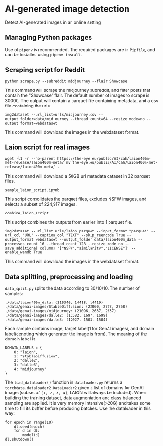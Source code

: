 # AI-generated image detection
Detect AI-generated images in an online setting

## Managing Python packages

Use of `pipenv` is recommended. The required packages are in `Pipfile`, and can be installed using `pipenv install`.

## Scraping script for Reddit

`python scrape.py --subreddit midjourney --flair Showcase`

This command will scrape the midjourney subreddit, and filter posts that contain the "Showcase" flair. The default number of images to scrape is 30000. The output will contain a parquet file containing metadata, and a csv file containing the urls.

`img2dataset --url_list=urls/midjourney.csv --output_folder=data/midjourney --thread_count=64 --resize_mode=no --output_format=webdataset`

This command will download the images in the webdataset format.


## Laion script for real images

`wget -l1 -r --no-parent https://the-eye.eu/public/AI/cah/laion400m-met-release/laion400m-meta/
mv the-eye.eu/public/AI/cah/laion400m-met-release/laion400m-meta/ .`

This command will download a 50GB url metadata dataset in 32 parquet files.

`sample_laion_script.ipynb`

This script consolidates the parquet files, excludes NSFW images, and selects a subset of 224,917 images.

`combine_laion_script`

This script combines the outputs from earlier into 1 parquet file.

`img2dataset --url_list urls/laion.parquet --input_format "parquet" --url_col "URL" --caption_col "TEXT" --skip_reencode True --output_format webdataset --output_folder data/laion400m_data --processes_count 16 --thread_count 128 --resize_mode no --save_additional_columns '["NSFW","similarity","LICENSE"]' --enable_wandb True`

This command will download the images in the webdataset format.


## Data splitting, preprocessing and loading

`data_split.py` splits the data according to 80/10/10. The number of samples:

```
./data/laion400m_data: (115346, 14418, 14419)
./data/genai-images/StableDiffusion: (22060, 2757, 2758)
./data/genai-images/midjourney: (21096, 2637, 2637)
./data/genai-images/dalle2: (13582, 1697, 1699)
./data/genai-images/dalle3: (12027, 1503, 1504)
```

Each sample contains image, target label(1 for GenAI images), and domain label(denoting which generator the image is from). The meaning of the domain label is:

```
DOMAIN_LABELS = {
    0: "laion",
    1: "StableDiffusion",
    2: "dalle2",
    3: "dalle3",
    4: "midjourney"
}
```

The `load_dataloader()` function in `dataloader.py` returns a `torchdata.dataloader2.DataLoader2` given a list of domains for GenAI images(subset of `[1, 2, 3, 4]`, LAION will always be included). When building the training dataset, data augmentation and class balanced sampling are applied. It is very memory intensive(>20G) and takes some time to fill its buffer before producing batches. Use the dataloader in this way:

```
for epoch in range(10):
    dl.seed(epoch)
    for d in dl:
        model(d)
dl.shutdown()
```
